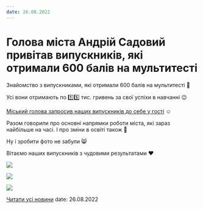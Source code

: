 ```yaml
---
date: 26.08.2022
---
```

# Голова міста Андрій Садовий привітав випускників, які отримали 600 балів на мультитесті

Знайомство з випускниками, які отримали 600 балів на мультитесті 🤗

Усі вони отримають по 1️⃣5️⃣ тис. гривень за свої успіхи в навчанні 😉

[Міський голова запросив наших випускників до себе у гості](https://m.facebook.com/story.php?story_fbid=pfbid02Y2tr8nNuutU6wZUQZD9xqUTYpTxugNgTVqZfB4HQaiozt1h5SMAFrphSU6LmCt1Gl&amp;id=100064501760334&amp;m_entstream_source=timeline) ☺️

Разом говорили про основні напрямки роботи міста, які зараз найбільше на часі. І про зміни в освіті також 🧐

Ну і зробити фото не забули 😸

Вітаємо наших випускників з чудовими результатами ❤️

![](/images/blog/голова-міста-андрій-садовий-привітав-випускників-які/1u5a0162.jpg)

![](/images/blog/голова-міста-андрій-садовий-привітав-випускників-які/1u5a0088.jpg)

![](/images/blog/голова-міста-андрій-садовий-привітав-випускників-які/1u5a9999.jpg)

[Читати усі новини](/news)
date: 26.08.2022

